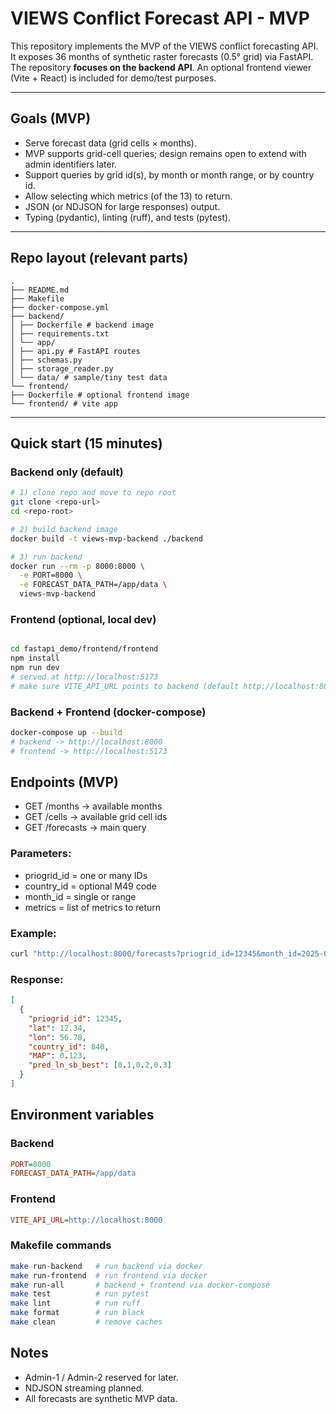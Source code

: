 # VIEWS Conflict Forecast API - MVP

This repository implements the MVP of the VIEWS conflict forecasting API.
It exposes 36 months of synthetic raster forecasts (0.5° grid) via FastAPI.
The repository **focuses on the backend API**. An optional frontend viewer (Vite + React) is included for demo/test purposes.

---

## Goals (MVP)
- Serve forecast data (grid cells × months).
- MVP supports grid-cell queries; design remains open to extend with admin identifiers later.
- Support queries by grid id(s), by month or month range, or by country id.
- Allow selecting which metrics (of the 13) to return.
- JSON (or NDJSON for large responses) output.
- Typing (pydantic), linting (ruff), and tests (pytest).

---

## Repo layout (relevant parts)
```
.
├── README.md
├── Makefile
├── docker-compose.yml
├── backend/
│ ├── Dockerfile # backend image
│ ├── requirements.txt
│ └── app/
│ ├── api.py # FastAPI routes
│ ├── schemas.py
│ ├── storage_reader.py
│ └── data/ # sample/tiny test data
└── frontend/
├── Dockerfile # optional frontend image
└── frontend/ # vite app
```
---

## Quick start (15 minutes)

### Backend only (default)

```bash
# 1) clone repo and move to repo root
git clone <repo-url>
cd <repo-root>

# 2) build backend image
docker build -t views-mvp-backend ./backend

# 3) run backend
docker run --rm -p 8000:8000 \
  -e PORT=8000 \
  -e FORECAST_DATA_PATH=/app/data \
  views-mvp-backend
```
### Frontend (optional, local dev)
```bash

cd fastapi_demo/frontend/frontend
npm install
npm run dev
# served at http://localhost:5173
# make sure VITE_API_URL points to backend (default http://localhost:8000)
```
### Backend + Frontend (docker-compose)
```bash
docker-compose up --build
# backend -> http://localhost:8000
# frontend -> http://localhost:5173
```
## Endpoints (MVP)
- GET /months → available months
- GET /cells → available grid cell ids
- GET /forecasts → main query
### Parameters:
- priogrid_id = one or many IDs
- country_id = optional M49 code
- month_id = single or range
- metrics = list of metrics to return
### Example:
```bash
curl "http://localhost:8000/forecasts?priogrid_id=12345&month_id=2025-01&metrics=MAP,pred_ln_sb_best"
```
### Response:
```json
[
  {
    "priogrid_id": 12345,
    "lat": 12.34,
    "lon": 56.78,
    "country_id": 840,
    "MAP": 0.123,
    "pred_ln_sb_best": [0.1,0.2,0.3]
  }
]
```
## Environment variables
### Backend
```ini
PORT=8000
FORECAST_DATA_PATH=/app/data
```
### Frontend
```ini
VITE_API_URL=http://localhost:8000
```
### Makefile commands
```bash
make run-backend   # run backend via docker
make run-frontend  # run frontend via docker
make run-all       # backend + frontend via docker-compose
make test          # run pytest
make lint          # run ruff
make format        # run black
make clean         # remove caches
```
## Notes
- Admin-1 / Admin-2 reserved for later.
- NDJSON streaming planned.
- All forecasts are synthetic MVP data.
